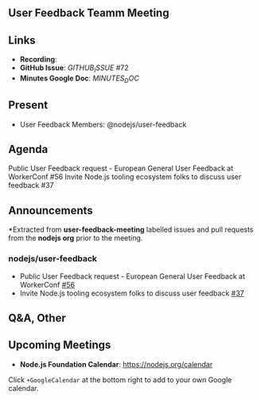 ## User Feedback Teamm Meeting
## Links

* **Recording**:
* **GitHub Issue**: $GITHUB_ISSUE$ #72
* **Minutes Google Doc**: $MINUTES_DOC$

## Present

* User Feedback Members: @nodejs/user-feedback




## Agenda
Public User Feedback request - European General User Feedback at WorkerConf #56
Invite Node.js tooling ecosystem folks to discuss user feedback #37

## Announcements

*Extracted from **user-feedback-meeting** labelled issues and pull requests from the **nodejs org** prior to the meeting.

### nodejs/user-feedback

* Public User Feedback request - European General User Feedback at WorkerConf [#56](https://github.com/nodejs/user-feedback/issues/56)
* Invite Node.js tooling ecosystem folks to discuss user feedback [#37](https://github.com/nodejs/user-feedback/issues/37)



## Q&A, Other

## Upcoming Meetings

* **Node.js Foundation Calendar**: https://nodejs.org/calendar

Click `+GoogleCalendar` at the bottom right to add to your own Google calendar.

